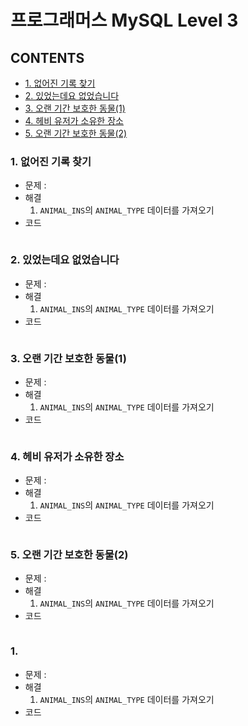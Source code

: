 # 프로그래머스 MySQL Level 3

## CONTENTS

  - [1. 없어진 기록 찾기](#1-없어진-기록-찾기)
  - [2. 있었는데요 없었습니다](#2-있었는데요-없었습니다)
  - [3. 오랜 기간 보호한 동물(1)](#3-오랜-기간-보호한-동물1)
  - [4. 헤비 유저가 소유한 장소](#4-헤비-유저가-소유한-장소)
  - [5. 오랜 기간 보호한 동물(2)](#5-오랜-기간-보호한-동물2)

### 1. 없어진 기록 찾기

- 문제 : 
- 해결
  1. `ANIMAL_INS`의 `ANIMAL_TYPE` 데이터를 가져오기
- 코드

```SQL

```

### 2. 있었는데요 없었습니다

- 문제 : 
- 해결
  1. `ANIMAL_INS`의 `ANIMAL_TYPE` 데이터를 가져오기
- 코드

```SQL

```

### 3. 오랜 기간 보호한 동물(1)

- 문제 : 
- 해결
  1. `ANIMAL_INS`의 `ANIMAL_TYPE` 데이터를 가져오기
- 코드

```SQL

```

### 4. 헤비 유저가 소유한 장소

- 문제 : 
- 해결
  1. `ANIMAL_INS`의 `ANIMAL_TYPE` 데이터를 가져오기
- 코드

```SQL

```

### 5. 오랜 기간 보호한 동물(2)

- 문제 : 
- 해결
  1. `ANIMAL_INS`의 `ANIMAL_TYPE` 데이터를 가져오기
- 코드

```SQL

```

### 1. 

- 문제 : 
- 해결
  1. `ANIMAL_INS`의 `ANIMAL_TYPE` 데이터를 가져오기
- 코드

```SQL

```